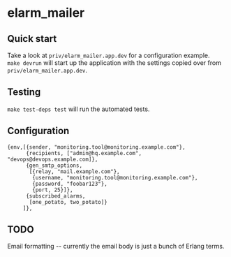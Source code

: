 elarm_mailer
============


Quick start
-----------
Take a look at `priv/elarm_mailer.app.dev` for a configuration example.  
`make devrun` will start up the application with the settings copied over from `priv/elarm_mailer.app.dev`.


Testing
-------
`make test-deps test` will run the automated tests.

Configuration
-------------

```
{env,[{sender, "monitoring.tool@monitoring.example.com"},
      {recipients, ["admin@hq.example.com", "devops@devops.example.com]},
      {gen_smtp_options,
       [{relay, "mail.example.com"},
        {username, "monitoring.tool@monitoring.example.com"},
        {password, "foobar123"},
        {port, 25}]},
      {subscribed_alarms,
       [one_potato, two_potato]}
     ]},
```


TODO
----

Email formatting -- currently the email body is just a bunch of Erlang terms.
